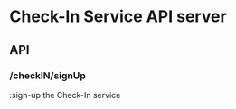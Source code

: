 # Check-In Service API server

## API
### **/checkIN/signUp<br>**
:sign-up the Check-In service<br>
~~~

~~~
